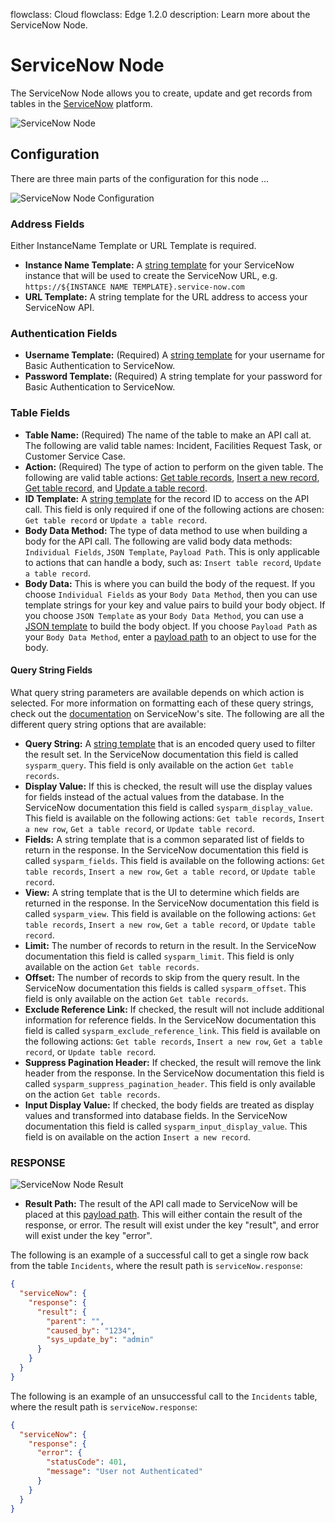 flowclass: Cloud
flowclass: Edge 1.2.0
description: Learn more about the ServiceNow Node.

# ServiceNow Node

The ServiceNow Node allows you to create, update and get records from tables in the [ServiceNow](https://servicenow.com) platform.

![ServiceNow Node](/images/workflows/data/service-now-node.png "ServiceNow Node")

## Configuration

There are three main parts of the configuration for this node ...

![ServiceNow Node Configuration](/images/workflows/data/service-now-node-configuration.png "ServiceNow Node Configuration")

### Address Fields

Either InstanceName Template or URL Template is required.

* **Instance Name Template:** A [string template](/workflows/accessing-payload-data/#string-templates) for your ServiceNow instance that will be used to create the ServiceNow URL, e.g. `https://${INSTANCE NAME TEMPLATE}.service-now.com`
* **URL Template:** A string template for the URL address to access your ServiceNow API.

### Authentication Fields

* **Username Template:** (Required) A [string template](/workflows/accessing-payload-data/#string-templates) for your username for Basic Authentication to ServiceNow.
* **Password Template:** (Required) A string template for your password for Basic Authentication to ServiceNow.

### Table Fields

* **Table Name:** (Required) The name of the table to make an API call at. The following are valid table names: Incident, Facilities Request Task, or Customer Service Case.
* **Action:** (Required) The type of action to perform on the given table. The following are valid table actions: [Get table records](https://developer.servicenow.com/app.do#!/rest_api_doc?id=c_TableAPI), [Insert a new record](https://developer.servicenow.com/app.do#!/rest_api_doc?id=r_TableAPI-POST), [Get table record](https://developer.servicenow.com/app.do#!/rest_api_doc?id=r_TableAPI-GETid), and [Update a table record](https://developer.servicenow.com/app.do#!/rest_api_doc?id=r_TableAPI-PUT).
* **ID Template:** A [string template](/workflows/accessing-payload-data/#string-templates) for the record ID to access on the API call. This field is only required if one of the following actions are chosen: `Get table record` or `Update a table record`.
* **Body Data Method:** The type of data method to use when building a body for the API call. The following are valid body data methods: `Individual Fields`, `JSON Template`, `Payload Path`. This is only applicable to actions that can handle a body, such as: `Insert table record`, `Update a table record`.
* **Body Data:** This is where you can build the body of the request. If you choose `Individual Fields` as your `Body Data Method`, then you can use template strings for your key and value pairs to build your body object. If you choose `JSON Template` as your `Body Data Method`, you can use a [JSON template](/workflows/accessing-payload-data/#json-templates) to build the body object. If you choose `Payload Path` as your `Body Data Method`, enter a [payload path](/workflows/accessing-payload-data/#payload-paths) to an object to use for the body.

#### Query String Fields

What query string parameters are available depends on which action is selected. For more information on formatting each of these query strings, check out the [documentation](https://developer.servicenow.com/app.do#!/rest_api_doc?id=r_TableAPI) on ServiceNow's site. The following are all the different query string options that are available:

* **Query String:** A [string template](/workflows/accessing-payload-data/#string-templates) that is an encoded query used to filter the result set. In the ServiceNow documentation this field is called `sysparm_query`. This field is only available on the action `Get table records`.
* **Display Value:** If this is checked, the result will use the display values for fields instead of the actual values from the database. In the ServiceNow documentation this field is called `sysparm_display_value`. This field is available on the following actions: `Get table records`, `Insert a new row`, `Get a table record`, or `Update table record`.
* **Fields:** A string template that is a common separated list of fields to return in the response. In the ServiceNow documentation this field is called `sysparm_fields`. This field is available on the following actions: `Get table records`, `Insert a new row`, `Get a table record`, or `Update table record`.
* **View:** A string template that is the UI to determine which fields are returned in the response. In the ServiceNow documentation this field is called `sysparm_view`. This field is available on the following actions: `Get table records`, `Insert a new row`, `Get a table record`, or `Update table record`.
* **Limit:** The number of records to return in the result. In the ServiceNow documentation this field is called `sysparm_limit`. This field is only available on the action `Get table records`.
* **Offset:** The number of records to skip from the query result. In the ServiceNow documentation this fields is called `sysparm_offset`. This field is only available on the action `Get table records`.
* **Exclude Reference Link:** If checked, the result will not include additional information for reference fields. In the ServiceNow documentation this field is called `sysparm_exclude_reference_link`. This field is available on the following actions: `Get table records`, `Insert a new row`, `Get a table record`, or `Update table record`.
* **Suppress Pagination Header:** If checked, the result will remove the link header from the response. In the ServiceNow documentation this field is called `sysparm_suppress_pagination_header`. This field is only available on the action `Get table records`.
* **Input Display Value:** If checked, the body fields are treated as display values and transformed into database fields. In the ServiceNow documentation this field is called `sysparm_input_display_value`. This field is on available on the action `Insert a new record`.

### RESPONSE

![ServiceNow Node Result](/images/workflows/data/service-now-node-result.png "ServiceNow Node Result")

* **Result Path:** The result of the API call made to ServiceNow will be placed at this [payload path](/workflows/accessing-payload-data/#payload-paths). This will either contain the result of the response, or error. The result will exist under the key "result", and error will exist under the key "error".

The following is an example of a successful call to get a single row back from the table `Incidents`, where the result path is `serviceNow.response`:

```json
{
  "serviceNow": {
    "response": {
      "result": {
        "parent": "",
        "caused_by": "1234",
        "sys_update_by": "admin"
      }
    }
  }
}
```

The following is an example of an unsuccessful call to the `Incidents` table, where the result path is `serviceNow.response`:

```json
{
  "serviceNow": {
    "response": {
      "error": {
        "statusCode": 401,
        "message": "User not Authenticated"
      }
    }
  }
}
```
